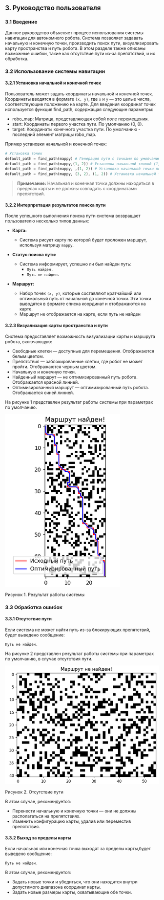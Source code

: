 ## 3. Руководство пользователя

### 3.1 Введение
Данное руководство объясняет процесс использования системы навигации для автономного робота. Система позволяет задавать начальную и конечную точки, производить поиск пути, визуализировать карту пространства и путь робота. В этом разделе также описаны возможные ошибки, такие как отсутствие пути из-за препятствий, и их обработка.

### 3.2 Использование системы навигации

#### 3.2.1 Установка начальной и конечной точек

Пользователь может задать координаты начальной и конечной точек. Координаты вводятся в формате `(x, y)`, где `x` и `y` — это целые числа, соответствующие положению на карте. Для введения координат точек используется функция find_path, содержащая следующие параметры:
- robo_map: Матрица, представляющая собой поле перемещения.
- start: Координаты первого участка пути. По умолчанию (0, 0). 
- target: Координаты конечного участка пути. По умолчанию - последний элемент матрицы robo_map.

Пример установки начальной и конечной точек:
```python
# Установка точек
default_path = find_path(mappy) # Генерация пути с точками по умолчанию
default_path = find_path(mappy,(1, 2)) # Установка начальной точкой (1, 2) и конечной точки по умолчанию
default_path = find_path(mappy, ,(1, 2)) # Установка начальной точки по умолчанию и конечной точки (1, 2)
default_path = find_path(mappy, (3, 2), (1, 2)) # Установка начальной точки (3, 2) и конечной точки (1, 2)
```

> **Примечание:** Начальная и конечная точки должны находиться в пределах карты и не должны совпадать с координатами препятствий.

#### 3.2.2 Интерпретация результатов поиска пути

После успешного выполнения поиска пути система возвращает пользователю несколько типов данных:

- **Карта:**
  - Система рисует карту по которой будет проложен маршрут, используя матрицу `mappy`.

- **Статус поиска пути:**
  - Система информирует, успешно ли был найден путь:
    - `Путь найден.`
    - `Путь не найден.`

- **Маршрут:**
  - Набор точек `(x, y)`, которые составляют кратчайший или оптимальный путь от начальной до конечной точки. Эти точки выводятся в формате списка координат и отображаются на карте.
  - Маршрут не отображается на карте, если путь не найден
  


#### 3.2.3 Визуализация карты пространства и пути

Система предоставляет возможность визуализации карты и маршрута робота, включающую:
- Свободные клетки — доступные для перемещения. Отображаются белым цветом.
- Препятствия — заблокированные клетки, где робот не может пройти. Отображаются черным цветом.
- Начальную и конечную точки.
- Найденный маршрут — не оптимизированный путь робота. Отображается красной линией.
- Оптимизированный маршрут — оптимизированный путь робота. Отображается синей линией.
  
На рисунке 1 представлен результат работы системы при параметрах по умолчанию.

![img_1.png](img_1.png)

Рисунок 1. Результат работы системы

### 3.3 Обработка ошибок

#### 3.3.1 Отсутствие пути

Если система не может найти путь из-за блокирующих препятствий, будет выведено сообщение:  
```
Путь не найден.
```
На рисунке 2 представлен результат работы системы при параметрах по умолчанию, в случае отсутствия пути.

![img_2.png](img_2.png)

Рисунок 2. Отсутствие пути

В этом случае, рекомендуется:
- Перенести начальную и конечную точки — они не должны располагаться на препятствиях.
- Изменить конфигурацию карты, удалив или переместив препятствия.

#### 3.3.2 Выход за пределы карты

Если начальная или конечная точка выходят за пределы карты,будет выведено сообщение:  
```
Путь не найден.
```

В этом случае, рекомендуется: 
- Задать новые точки и убедиться, что они находятся внутри допустимого диапазона координат карты.
- Задать новые размеры карты, охватывающие обе точки.

